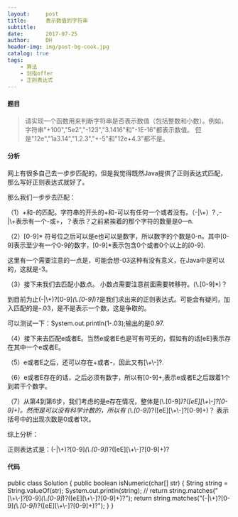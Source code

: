 ```yaml
---
layout:     post
title:      表示数值的字符串
subtitle:   
date:       2017-07-25
author:     DH
header-img: img/post-bg-cook.jpg
catalog: true
tags:
    - 算法
    - 剑指offer
    - 正则表达式
---
```

#### 题目

>请实现一个函数用来判断字符串是否表示数值（包括整数和小数）。例如，字符串"+100","5e2","-123","3.1416"和"-1E-16"都表示数值。 
但是"12e","1a3.14","1.2.3","+-5"和"12e+4.3"都不是。

#### 分析

网上有很多自己去一步步匹配的，但是我觉得既然Java提供了正则表达式匹配，那么写好正则表达式就好了。

那么我们一步步去匹配：

（1）+和-的匹配。字符串的开头的+和-可以有任何一个或者没有。（-|\\+）? ,-|\\+表示有一个-或+，？表示？之前紧挨着的那个字符的数量是0—n.

（2）[0-9]*   符号位之后可以是e也可以是数字，所以数字的个数是0-n。其中[0-9]表示至少有一个0-9的数字，[0-9]*表示包含0个或者0个以上的[0-9].

这里有一个需要注意的一点是，可能会想-03这种有没有意义，在Java中是可以的，这就是-3。

（3）接下来我们去匹配小数点。 小数点需要注意前面需要转移符。(\\.[0-9]*)？

到目前为止(-|\\+)?[0-9]*(\\.[0-9]*)?是我们求出来的正则表达式。可能会有疑问，加入匹配的是-.03，是不是表示一个数，这是争取的。

可以测试一下：System.out.println(1-.03);输出的是0.97.

（4）接下来去匹配e或者E。当然e或者E也是可有可无的，假如有的话[eE]表示存在其中一个e或者E。

（5）e或者E之后，还可以存在+或者-，因此又有[\\+\\-]?.

（6）e或者E存在的话，之后必须有数字，所以有[0-9]+,表示e或者E之后跟着1个到若干个数字。

（7）从第4到第6步，我们考虑的是e存在情况，整体是(\\.[0-9]*)?([eE][\\+\\-]?[0-9]+)。然而是可以没有科学计数的，所以有
(\\.[0-9]*)?([eE][\\+\\-]?[0-9]+)？  表示括号中的出现次数是0或者1次。


综上分析：

正则表达式是：(-|\\+)?[0-9]*(\\.[0-9]*)?([eE][\\+\\-]?[0-9]+)?

#### 代码

public class Solution {
    public boolean isNumeric(char[] str) {
        String string = String.valueOf(str);
		System.out.println(string);
//		return string.matches("[\\+\\-]?[0-9]*(\\.[0-9]*)?([eE][\\+\\-]?[0-9]+)?");
		return string.matches("(-|\\+)?[0-9]*(\\.[0-9]*)?([eE][\\+\\-]?[0-9]+)?");
    }
}
